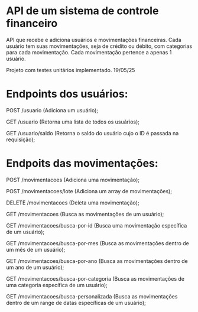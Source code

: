 # API de um sistema de controle financeiro

API que recebe e adiciona usuários e movimentações financeiras.
Cada usuário tem suas movimentações, seja de crédito ou débito, com categorias para cada movimentação.
Cada movimentação pertence a apenas 1 usuário.

Projeto com testes unitários implementado. 19/05/25

# Endpoints dos usuários:
POST /usuario (Adiciona um usuário);

GET /usuario (Retorna uma lista de todos os usuários);

GET /usuario/saldo (Retorna o saldo do usuário cujo o ID é passada na requisição);

# Endpoits das movimentações:
POST /movimentacoes (Adiciona uma movimentação);

POST /movimentacoes/lote (Adiciona um array de movimentações);

DELETE /movimentacoes (Deleta uma movimentação);

GET /movimentacoes (Busca as movimentações de um usuário);

GET /movimentacoes/busca-por-id (Busca uma movimentação específica de um usuário);

GET /movimentacoes/busca-por-mes (Busca as movimentações dentro de um mês de um usuário);

GET /movimentacoes/busca-por-ano (Busca as movimentações dentro de um ano de um usuário);

GET /movimentacoes/busca-por-categoria (Busca as movimentações de uma categoria específica de um usuário);

GET /movimentacoes/busca-personalizada (Busca as movimentações dentro de um range de datas específicas de um usuário);
